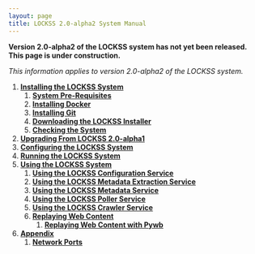 ```yaml
---
layout: page
title: LOCKSS 2.0-alpha2 System Manual
---
```


**Version 2.0-alpha2 of the LOCKSS system has not yet been released. This page is under construction.**

*This information applies to version 2.0-alpha2 of the LOCKSS system.*

1.  [**Installing the LOCKSS System**](installing)
    1.  [**System Pre-Requisites**](installing/system-pre-requisites)
    1.  [**Installing Docker**](installing/docker)
    1.  [**Installing Git**](installing/git)
    1.  [**Downloading the LOCKSS Installer**](installing/lockss-installer)
    1.  [**Checking the System**](installing/check-sys)
1.  [**Upgrading From LOCKSS 2.0-alpha1**](upgrading)
1.  [**Configuring the LOCKSS System**](configuring)
1.  [**Running the LOCKSS System**](running)
1.  [**Using the LOCKSS System**](using)
    1.  [**Using the LOCKSS Configuration Service**](using/configuration)
    1.  [**Using the LOCKSS Metadata Extraction Service**](using/metadata-extraction)
    1.  [**Using the LOCKSS Metadata Service**](using/metadata-service)
    1.  [**Using the LOCKSS Poller Service**](using/poller)
    1.  [**Using the LOCKSS Crawler Service**](using/crawler)
    1.  [**Replaying Web Content**](using)
        1.  [**Replaying Web Content with Pywb**](using/pywb)
1.  [**Appendix**](appendix)
    1.  [**Network Ports**](appendix/ports)
